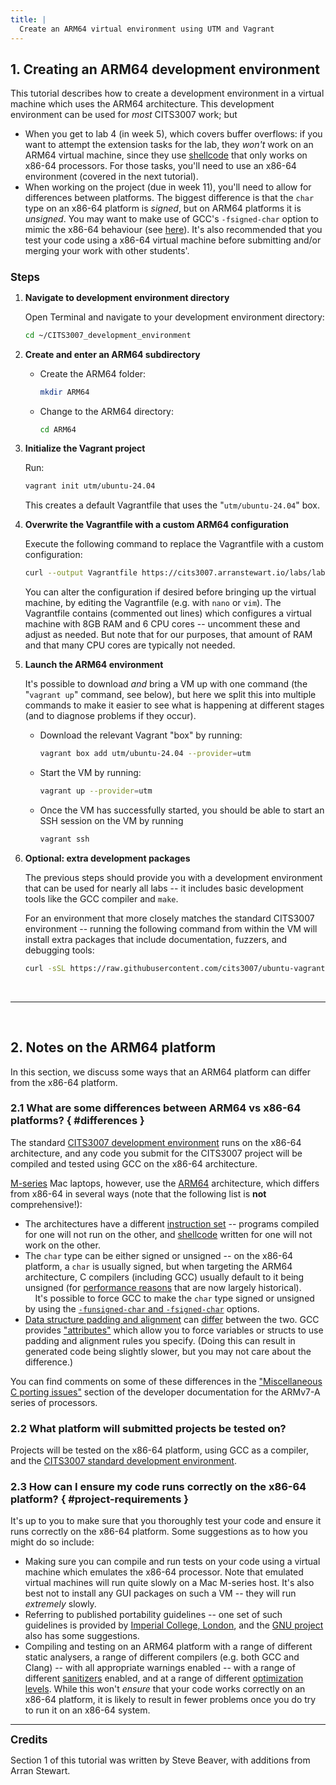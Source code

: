 ```yaml
---
title: |
  Create an ARM64 virtual environment using UTM and Vagrant
---
```


[shellcode]: https://en.wikipedia.org/wiki/Shellcode

## 1. Creating an ARM64 development environment

This tutorial describes how to create a development environment in a virtual
machine which uses the ARM64 architecture.
This development environment can be used for *most* CITS3007 work; but

- When you get to lab 4 (in week 5), which covers buffer overflows: if you want to attempt the
  extension tasks for the lab, they *won't* work on an ARM64 virtual machine, since they use
  [shellcode][shellcode] that only works on x86-64 processors. For those tasks,
  you'll need to use an x86-64 environment (covered in the next tutorial).
- When working on the project (due in week 11), you'll need to allow for differences
  between platforms. The biggest difference
  is that the `char` type on an x86-64 platform is *signed*, but on ARM64 platforms
  it is *unsigned*. You may want to make use of GCC's `-fsigned-char` option
  to mimic the x86-64 behaviour (see [here](#differences)). It's also recommended
  that you test your code using a x86-64 virtual machine before submitting and/or
  merging your work with other students'.

<h4 style="font-size: 1.2em; font-weight: bold; margin-bottom: 0.5em;">Steps</h4>

1.  **Navigate to development environment directory**

    Open Terminal and navigate to your development environment directory:

    ```bash
    cd ~/CITS3007_development_environment
    ```

2.  **Create and enter an ARM64 subdirectory**

    - Create the ARM64 folder:

      ```bash
      mkdir ARM64
      ```

    - Change to the ARM64 directory:

      ```bash
      cd ARM64
      ```

3.  **Initialize the Vagrant project**

    Run:

    ```bash
    vagrant init utm/ubuntu-24.04
    ```

    This creates a default Vagrantfile that uses the "`utm/ubuntu-24.04`" box.

4.  **Overwrite the Vagrantfile with a custom ARM64 configuration**

    Execute the following command to replace the Vagrantfile with a custom configuration:

    ```bash
    curl --output Vagrantfile https://cits3007.arranstewart.io/labs/lab00-mac-arm64-Vagrantfile.rb
    ```

    You can alter the configuration if desired before bringing up the virtual machine,
    by editing the Vagrantfile (e.g. with `nano` or `vim`).
    The Vagrantfile contains (commented out lines) which
    configures a virtual machine with 8GB RAM and 6 CPU cores -- uncomment these
    and adjust as needed. But note that for our purposes,
    that amount of RAM and that many CPU cores are typically not needed.

5.  **Launch the ARM64 environment**

    It's possible to download _and_ bring a VM up with one command (the "`vagrant up`"
    command, see below), but here we split this into multiple commands to make it easier
    to see what is happening at different stages (and to diagnose problems if they occur).

    - Download the relevant Vagrant "box" by running:

      ```bash
      vagrant box add utm/ubuntu-24.04 --provider=utm
      ```

    - Start the VM by running:

      ```bash
      vagrant up --provider=utm
      ```

    - Once the VM has successfully started, you should be able to start an SSH session
      on the VM by running

      ```bash
      vagrant ssh
      ```

6.  **Optional: extra development packages**

    The previous steps should provide you with a development environment that can
    be used for nearly all labs -- it includes basic development tools like the GCC
    compiler and `make`.

    For an environment that more closely matches the standard CITS3007 environment --
    running the following command from within the VM will install extra packages that include documentation,
    fuzzers, and debugging tools:

    ```bash
    curl -sSL https://raw.githubusercontent.com/cits3007/ubuntu-vagrant-box/refs/heads/master/provision-mac.sh | sudo bash
    ```

<br>

-----

<br>

## 2. Notes on the ARM64 platform

In this section, we discuss some ways that an ARM64
platform can differ from the x86-64 platform.

### 2.1 What are some differences between ARM64 vs x86-64 platforms? { #differences }

The standard [CITS3007 development environment][faq-dev-env] runs on the x86-64
architecture, and any code you submit for the CITS3007 project will be compiled and tested
using GCC on the x86-64 architecture.

[M-series][m-series] Mac laptops, however, use the [ARM64][arm64] architecture, which
differs from x86-64 in several ways (note that the following list is **not**
comprehensive!):

- The architectures have a different [instruction set][isa] -- programs compiled
  for one will not run on the other, and [shellcode][shellcode] written for one
  will not work on the other.
- The `char` type can be either signed or unsigned -- on the x86-64 platform, a `char`
  is usually signed, but when targeting the ARM64 architecture, C compilers (including GCC)
  usually default to it being unsigned (for [performance reasons][arm64-dobbs] that are now
  largely historical). \
  &nbsp;&nbsp;&nbsp;  It's possible to force GCC to make the `char` type signed or unsigned by using the
  [`-funsigned-char` and `-fsigned-char`][gcc-char] options.
- [Data structure padding and alignment][align] can [differ][arm64-dobbs] between the two. GCC provides
  ["attributes"][gcc-att] which allow you to force variables or structs to use padding
  and alignment rules you specify. (Doing this can result in generated code being slightly slower,
  but you may not care about the difference.)

You can find comments on some of these differences in the ["Miscellaneous C porting
issues"][arm64-porting] section of the developer documentation for the ARMv7-A series of
processors.

[faq-dev-env]: https://cits3007.arranstewart.io/faq/#cits3007-sde
[m-series]: https://en.wikipedia.org/wiki/Apple_silicon#M_series
[arm64]: https://en.wikipedia.org/wiki/ARM64
[isa]: https://en.wikipedia.org/wiki/Instruction_set_architecture
[shellcode]: https://en.wikipedia.org/wiki/Shellcode
[arm64-dobbs]: https://www.drdobbs.com/architecture-and-design/portability-the-arm-processor/184405435
[gcc-char]: https://gcc.gnu.org/onlinedocs/gcc-4.8.0/gcc/C-Dialect-Options.html
[align]: https://en.wikipedia.org/wiki/Data_structure_alignment
[gcc-att]: https://gcc.gnu.org/onlinedocs/gcc-4.4.7/gcc/Variable-Attributes.html
[arm64-porting]: https://developer.arm.com/documentation/den0013/d/Porting/Miscellaneous-C-porting-issues

### 2.2 What platform will submitted projects be tested on?

Projects will be tested on the x86-64 platform, using GCC as a compiler, and the
[CITS3007 standard development environment][faq-dev-env].

### 2.3 How can I ensure my code runs correctly on the x86-64 platform? { #project-requirements }

It's up to you to make sure that you thoroughly test your code and ensure it
runs correctly on the x86-64 platform. Some suggestions as to how you might
do so include:

- Making sure you can compile and run tests on your code using a virtual machine which
  emulates the x86-64 processor. Note that emulated virtual machines will run quite slowly on a Mac
  M-series host. It's also best not to install any GUI packages on such a VM -- they
  will run *extremely* slowly.
- Referring to published portability guidelines -- one set of such guidelines is provided
  by [Imperial College, London][imp-c-port], and the [GNU project][gnu-c-port] also
  has some suggestions.
- Compiling and testing on an ARM64 platform with a range of different static analysers,
  a range of different compilers (e.g. both GCC and Clang) -- with all appropriate
  warnings enabled -- with a range of different
  [sanitizers][san] enabled, and at a range of different [optimization levels][gcc-opt].
  While this won't *ensure* that your code works correctly on an x86-64 platform, it is likely
  to result in fewer problems once you do try to run it on an x86-64 system.

[imp-c-port]: https://www.doc.ic.ac.uk/lab/cplus/cstyle.html#N10553
[gnu-c-port]: https://www.gnu.org/prep/standards/standards.html#CPU-Portability
[san]: https://github.com/google/sanitizers
[gcc-opt]: https://gcc.gnu.org/onlinedocs/gcc/Optimize-Options.html

----

<div style="font-size: 1.2em; font-weight: bold; margin-bottom: 0.5em;">Credits</div>

Section 1 of this tutorial was written by Steve Beaver, with additions from
Arran Stewart.

<!--
  vim: syntax=markdown tw=90 smartindent :
-->
